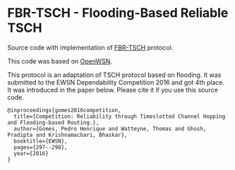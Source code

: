 # FBR-TSCH - Flooding-Based Reliable TSCH

Source code with implementation of [FBR-TSCH][1] protocol.

This code was based on [OpenWSN][2].

This protocol is an adaptation of TSCH protocol based on flooding.
It was submitted to the EWSN Dependability Competition 2016 and got 4th place.
It was introduced in the paper below. Please cite it if you use this source code.

```
@inproceedings{gomes2016competition,
  title={Competition: Reliability through Timeslotted Channel Hopping and Flooding-based Routing.},
  author={Gomes, Pedro Henrique and Watteyne, Thomas and Ghosh, Pradipta and Krishnamachari, Bhaskar},
  booktitle={EWSN},
  pages={297--298},
  year={2016}
}
```

[1]:https://pdfs.semanticscholar.org/0cf5/20fd8b1aa2b50b8bf98bb15dbf5ccf6460d7.pdf
[2]:https://openwsn.atlassian.net/wiki/spaces/OW/overview
